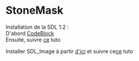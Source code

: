 # StoneMask
Installation de la SDL 1.2 : <br/>
 D'abord
 <a href="https://sourceforge.net/projects/codeblocks/files/Binaries/17.12/Windows/codeblocks-17.12mingw-setup.exe/download">CodeBlock</a><br/>
 Ensuite, suivre <a href="https://openclassrooms.com/fr/courses/19980-apprenez-a-programmer-en-c/17117-installation-de-la-sdl">ce</a> tuto <br/>
 
 Installer SDL_Image à partir <a href="https://www.libsdl.org/projects/SDL_image/release/SDL_image-devel-1.2.12-VC.zip">d'ici</a>
 et suivre ce<a href="https://openclassrooms.com/fr/courses/19980-apprenez-a-programmer-en-c/17796-afficher-des-images#/id/r-17795">ce</a> tuto <br/>



